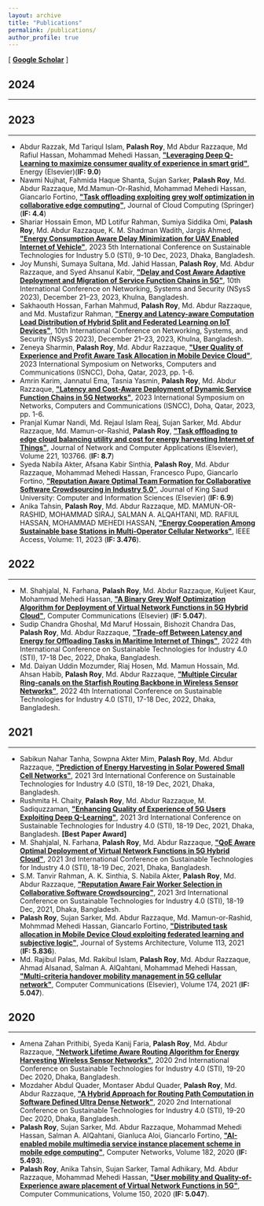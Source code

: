 ```yaml
---
layout: archive
title: "Publications"
permalink: /publications/
author_profile: true
---
```


[ [**Google Scholar**](https://scholar.google.com/citations?user=6YbqlUkAAAAJ&hl=en&authuser=1) ]
## 2024
-----------
## 2023
-----------
* Abdur Razzak, Md Tariqul Islam, **Palash Roy**, Md Abdur Razzaque, Md Rafiul Hassan, Mohammad Mehedi Hassan, [**"Leveraging Deep Q-Learning to maximize consumer quality of experience in smart grid"**](https://www.sciencedirect.com/science/article/abs/pii/S0360544223035594), Energy (Elsevier)(**IF: 9.0**)
* Nawmi Nujhat, Fahmida Haque Shanta, Sujan Sarker, **Palash Roy**, Md. Abdur Razzaque, Md.Mamun-Or-Rashid, Mohammad Mehedi Hassan, Giancarlo Fortino, [**"Task offloading exploiting grey wolf optimization in collaborative edge computing"**](), Journal of Cloud Computing (Springer) (**IF: 4.4**)
* Shariar Hossain Emon, MD Lotifur Rahman, Sumiya Siddika Omi, **Palash Roy**, Md. Abdur Razzaque, K. M. Shadman Wadith, Jargis Ahmed, [**"Energy Consumption Aware Delay Minimization for UAV Enabled Internet of Vehicle"**](), 2023 5th International Conference on Sustainable Technologies for Industry 5.0 (STI), 9-10 Dec, 2023, Dhaka, Bangladesh.
* Joy Munshi, Sumaya Sultana, Md. Jahid Hassan, **Palash Roy**, Md. Abdur Razzaque, and Syed Ahsanul Kabir, [**"Delay and Cost Aware Adaptive Deployment and Migration of Service Function Chains in 5G"**]( https://doi.org/10.1145/3629188.3629196), 10th International Conference on Networking, Systems and Security (NSysS 2023), December 21–23, 2023, Khulna, Bangladesh.
* Sakhaouth Hossan, Farhan Mahmud, **Palash Roy**, Md. Abdur Razzaque, and Md. Mustafizur Rahman, [**"Energy and Latency-aware Computation
Load Distribution of Hybrid Split and Federated Learning on IoT Devices"**](https://doi.org/10.1145/3629188.3629201), 10th International Conference on Networking, Systems, and Security (NSysS 2023), December 21–23, 2023, Khulna, Bangladesh.
* Zeneya Sharmin, **Palash Roy**, Md. Abdur Razzaque, [**"User Quality of Experience and Profit Aware Task Allocation in Mobile Device Cloud"**](https://ieeexplore.ieee.org/document/10323963?fbclid=IwAR3lRR_ZGOagsl-E1cQAaWvUJSkoo2lNBAmv-qxhxVkjxXxTzsgTlHPqhE4), 2023 International Symposium on Networks, Computers and Communications (ISNCC), Doha, Qatar, 2023, pp. 1-6.
* Amrin Karim, Jannatul Ema, Tasnia Yasmin, **Palash Roy**, Md. Abdur Razzaque, [**"Latency and Cost-Aware Deployment of Dynamic Service Function Chains in 5G Networks"**](https://ieeexplore.ieee.org/document/10323818?fbclid=IwAR2G7LCOPId987YAEWtfByW6ylnMXMw5jDuXloOWkmp-MFM1l6WTMf7wrTA), 2023 International Symposium on Networks, Computers and Communications (ISNCC), Doha, Qatar, 2023, pp. 1-6. 
* Pranjal Kumar Nandi, Md. Rejaul Islam Reaj, Sujan Sarker, Md. Abdur Razzaque, Md. Mamun-or-Rashid, **Palash Roy**, [**"Task offloading to edge cloud balancing utility and cost for energy harvesting Internet of Things"**](https://www.sciencedirect.com/science/article/abs/pii/S1084804523001856?via%3Dihub), Journal of Network and Computer Applications (Elsevier), Volume 221, 103766. (**IF: 8.7**)
* Syeda Nabila Akter, Afsana Kabir Sinthia, **Palash Roy**, Md. Abdur Razzaque, Mohammad Mehedi Hassan, Francesco Pupo, Giancarlo Fortino, [**"Reputation Aware Optimal Team Formation for Collaborative Software Crowdsourcing in Industry 5.0**"](https://www.sciencedirect.com/science/article/pii/S1319157823002641), Journal of King Saud University: Computer and Information Sciences (Elsevier) (**IF: 6.9**)
* Anika Tahsin, **Palash Roy**, Md. Abdur Razzaque, MD. MAMUN-OR-RASHID, MOHAMMAD SIRAJ, SALMAN A. ALQAHTANI, MD. RAFIUL HASSAN, MOHAMMAD MEHEDI HASSAN, [**"Energy Cooperation Among Sustainable base Stations in Multi-Operator Cellular Networks"**](https://ieeexplore.ieee.org/document/10049573), IEEE Access, Volume: 11, 2023 (**IF: 3.476**).
## 2022
-----------
* M. Shahjalal, N. Farhana, **Palash Roy**, Md. Abdur Razzaque, Kuljeet Kaur, Mohammad Mehedi Hassan, [**"A Binary Grey Wolf Optimization Algorithm for Deployment of Virtual Network Functions in 5G Hybrid Cloud"**](https://www.sciencedirect.com/science/article/abs/pii/S0140366422002432?via%3Dihub), Computer Communications (Elsevier) (**IF: 5.047**).
* Sudip Chandra Ghoshal, Md Maruf Hossain, Bishozit Chandra Das, **Palash Roy**, Md. Abdur Razzaque, [**"Trade-off Between Latency and Energy for
Offloading Tasks in Maritime Internet of Things"**](https://ieeexplore.ieee.org/document/10103261), 2022 4th International Conference on Sustainable Technologies for Industry 4.0 (STI), 17-18 Dec, 2022, Dhaka, Bangladesh.
* Md. Daiyan Uddin Mozumder, Riaj Hosen, Md. Mamun Hossain, Md. Ahsan Habib, **Palash Roy**, Md. Abdur Razzaque, [**"Multiple Circular Ring-canals on the Starfish
Routing Backbone in Wireless Sensor Networks"**](https://ieeexplore.ieee.org/document/10103328), 2022 4th International Conference on Sustainable Technologies for Industry 4.0 (STI), 17-18 Dec, 2022, Dhaka, Bangladesh.
## 2021
-----------
* Sabikun Nahar Tanha, Sowpna Akter Mim, **Palash Roy**, Md. Abdur Razzaque, [**"Prediction of Energy Harvesting in Solar Powered Small Cell
Networks"**](https://ieeexplore.ieee.org/document/9732578), 2021 3rd International Conference on Sustainable Technologies for Industry 4.0 (STI), 18-19 Dec, 2021, Dhaka, Bangladesh.
* Rushmita H. Chaity, **Palash Roy**, Md. Abdur Razzaque, M. Sadiquzzaman, [**"Enhancing Quality of Experience of 5G Users Exploiting Deep
Q-Learning"**](https://ieeexplore.ieee.org/document/9732579), 2021 3rd International Conference on Sustainable Technologies for Industry 4.0 (STI), 18-19 Dec, 2021, Dhaka, Bangladesh. **[Best Paper
Award]**
* M. Shahjalal, N. Farhana, **Palash Roy**, Md. Abdur Razzaque, [**"QoE Aware Optimal Deployment of Virtual Network Functions in 5G Hybrid
Cloud"**](https://ieeexplore.ieee.org/document/9732604), 2021 3rd International Conference on Sustainable Technologies for Industry 4.0 (STI), 18-19 Dec, 2021, Dhaka, Bangladesh.
* S.M. Tanvir Rahman, A. K. Sinthia, S. Nabila Akter, **Palash Roy**, Md. Abdur Razzaque, [**"Reputation Aware Fair Worker Selection in Collaborative
Software Crowdsourcing"**](https://ieeexplore.ieee.org/document/9732415), 2021 3rd International Conference on Sustainable Technologies for Industry 4.0 (STI), 18-19 Dec, 2021, Dhaka,
Bangladesh.
* **Palash Roy**, Sujan Sarker, Md. Abdur Razzaque, Md. Mamun-or-Rashid, Mohmmad Mehedi Hassan, Giancarlo Fortino, [**"Distributed task allocation in Mobile Device Cloud exploiting federated learning and subjective logic"**](https://www.sciencedirect.com/science/article/abs/pii/S1383762120302162), Journal of Systems Architecture, Volume 113, 2021 (**IF: 5.836**).
* Md. Rajibul Palas, Md. Rakibul Islam, **Palash Roy**, Md. Abdur Razzaque, Ahmad Alsanad, Salman A. AlQahtani, Mohammad Mehedi Hassan, [**"Multi-criteria handover mobility management in 5G cellular network"**](https://www.sciencedirect.com/science/article/abs/pii/S014036642100164X), Computer Communications (Elsevier), Volume 174, 2021 (**IF: 5.047**).
## 2020
-----------
* Amena Zahan Prithibi, Syeda Kanij Faria, **Palash Roy**, Md. Abdur Razzaque, [**"Network Lifetime Aware Routing Algorithm for Energy Harvesting
Wireless Sensor Networks"**](https://ieeexplore.ieee.org/document/9350422), 2020 2nd International Conference on Sustainable Technologies for Industry 4.0 (STI), 19-20 Dec 2020, Dhaka,
Bangladesh.
* Mozdaher Abdul Quader, Montaser Abdul Quader, **Palash Roy**, Md. Abdur Razzaque, [**"A Hybrid Approach for Routing Path Computation in
Software Defined Ultra Dense Network"**](https://ieeexplore.ieee.org/document/9350414), 2020 2nd International Conference on Sustainable Technologies for Industry 4.0 (STI), 19-20 Dec 2020,
Dhaka, Bangladesh.
* **Palash Roy**, Sujan Sarker, Md. Abdur Razzaque, Mohammad Mehedi Hassan, Salman A. AlQahtani, Gianluca Aloi, Giancarlo Fortino, [**"AI-enabled mobile multimedia service instance placement scheme in mobile edge computing"**](https://www.sciencedirect.com/science/article/abs/pii/S1389128620312160), Computer Networks, Volume 182, 2020 (**IF:  5.493**). 
* **Palash Roy**, Anika Tahsin, Sujan Sarker, Tamal Adhikary, Md. Abdur Razzaque, Mohammad Mehedi Hassan, [**"User mobility and Quality-of-Experience aware placement of Virtual Network Functions in 5G"**](https://www.sciencedirect.com/science/article/abs/pii/S0140366419314227), Computer Communications, Volume 150, 2020 (**IF:  5.047**). 

<br/>
